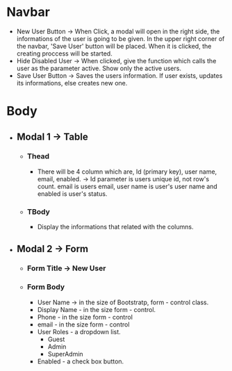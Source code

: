 # Navbar

- New User Button -> When Click, a modal will open in the right side, the informations of the user is going to be given. In the upper right corner of the navbar, 'Save User' button will be placed. When it is clicked, the creating proccess will be started.
- Hide Disabled User -> When clicked, give the function which calls the user as the parameter active. Show only the active users.
- Save User Button -> Saves the users information. If user exists, updates its informations, else creates new one.

# Body

- ## Modal 1 -> Table
  - ### Thead
    - There will be 4 column which are, Id (primary key), user name, email, enabled. -> Id parameter is users unique id, not row's count. email is users email, user name is user's user name and enabled is user's status.
  - ### TBody
    - Display the informations that related with the columns.
- ## Modal 2 -> Form
  - ### Form Title -> New User
  - ### Form Body
    - User Name -> in the size of Bootstratp, form - control class.
    - Display Name - in the size form - control.
    - Phone - in the size form - control
    - email - in the size form - control
    - User Roles - a dropdown list.
      - Guest
      - Admin
      - SuperAdmin
    - Enabled - a check box button.
